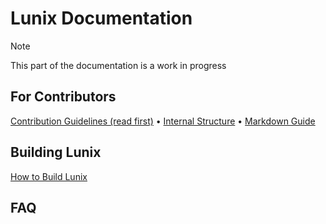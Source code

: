 # Lunix Documentation
> [!NOTE]
> This part of the documentation is a work in progress

## For Contributors
[Contribution Guidelines (read first)](/CONTRIBUTING.md) •
[Internal Structure](/documentation/InternalStructure.md) •
[Markdown Guide](/documentation/MarkdownGuide.md)

## Building Lunix
[How to Build Lunix](https://github.com/noahdossan/Lunix?tab=readme-ov-file#build-instructions)

## FAQ
